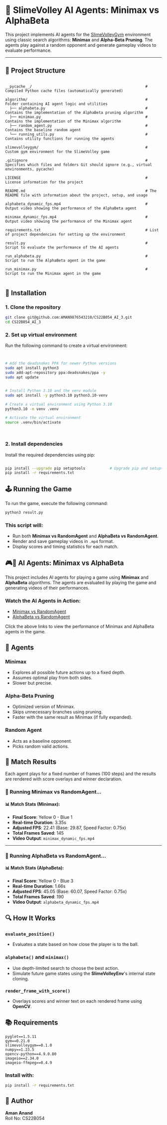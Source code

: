 # 🏐 SlimeVolley AI Agents: Minimax vs AlphaBeta

This project implements AI agents for the [SlimeVolleyGym](https://github.com/hardmaru/slimevolleygym) environment using classic search algorithms: **Minimax** and **Alpha-Beta Pruning**. The agents play against a random opponent and generate gameplay videos to evaluate performance.

---

## 📁 Project Structure

```

__pycache__/                                                   # Compiled Python cache files (automatically generated)

algorithm/                                                     # Folder containing AI agent logic and utilities
  ├── alphabeta.py                                             # Contains the implementation of the AlphaBeta pruning algorithm
  ├── minimax.py                                               # Contains the implementation of the Minimax algorithm
  ├── random_agent.py                                          # Contains the baseline random agent
  └── running_utils.py                                         # Contains utility functions for running the agents

slimevolleygym/                                                # Custom gym environment for the SlimeVolley game

.gitignore                                                     # Specifies which files and folders Git should ignore (e.g., virtual environments, pycache)

LICENSE                                                        # License information for the project

README.md                                                      # The README file with information about the project, setup, and usage

alphabeta_dynamic_fps.mp4                                      # Output video showing the performance of the AlphaBeta agent

minimax_dynamic_fps.mp4                                        # Output video showing the performance of the Minimax agent

requirements.txt                                               # List of project dependencies for setting up the environment

result.py                                                      # Script to evaluate the performance of the AI agents

run_alphabeta.py                                               # Script to run the AlphaBeta agent in the game

run_minimax.py                                                 # Script to run the Minimax agent in the game


```
## 🚀 Installation

### 1. Clone the repository
```bash
git clone git@github.com:AMAN9876543210/CS22B054_AI_3.git
cd CS22B054_AI_3
```
### 2. Set up virtual environment

Run the following command to create a virtual environment:

```bash


# Add the deadsnakes PPA for newer Python versions
sudo apt install python3
sudo add-apt-repository ppa:deadsnakes/ppa -y
sudo apt update


# Install Python 3.10 and the venv module
sudo apt install -y python3.10 python3.10-venv

# Create a virtual environment using Python 3.10
python3.10 -m venv .venv

# Activate the virtual environment
source .venv/bin/activate




```

### 2. Install dependencies
Install the required dependencies using pip:

```bash

pip install --upgrade pip setuptools           # Upgrade pip and setuptools
pip install -r requirements.txt
```
## 🕹️ Running the Game

To run the game, execute the following command:

```bash
python3 result.py
```
### This script will:
- Run both **Minimax vs RandomAgent** and **AlphaBeta vs RandomAgent**.
- Render and save gameplay videos in `.mp4` format.
- Display scores and timing statistics for each match.


## 🎮🤖 AI Agents: Minimax vs AlphaBeta

This project includes AI agents for playing a game using **Minimax** and **AlphaBeta** algorithms. The agents are evaluated by playing the game and generating videos of their performances.

### Watch the AI Agents in Action:

- [Minimax vs RandomAgent](https://github.com/AMAN9876543210/CS22B054_AI_3/blob/main/minimax_dynamic_fps.mp4)
- [AlphaBeta vs RandomAgent](https://github.com/AMAN9876543210/CS22B054_AI_3/blob/main/alphabeta_dynamic_fps.mp4)

Click the above links to view the performance of Minimax and AlphaBeta agents in the game.


## 🧠 Agents

### Minimax
- Explores all possible future actions up to a fixed depth.
- Assumes optimal play from both sides.
- Slower but precise.

### Alpha-Beta Pruning
- Optimized version of Minimax.
- Skips unnecessary branches using pruning.
- Faster with the same result as Minimax (if fully expanded).

### Random Agent
- Acts as a baseline opponent.
- Picks random valid actions.



## 🏁 Match Results
Each agent plays for a fixed number of frames (100 steps) and the results are rendered with score overlays and winner declaration.


### 🏁 Running Minimax vs RandomAgent...

#### 📊 Match Stats (Minimax):
- **Final Score**: Yellow 0 - Blue 1  
- **Real-time Duration**: 3.35s  
- **Adjusted FPS**: 22.41 (Base: 29.87, Speed Factor: 0.75x)  
- **Total Frames Saved**: 145  
- **Video Output**: `minimax_dynamic_fps.mp4`

---

### 🏁 Running AlphaBeta vs RandomAgent...

#### 📊 Match Stats (AlphaBeta):
- **Final Score**: Yellow 0 - Blue 3  
- **Real-time Duration**: 1.66s  
- **Adjusted FPS**: 45.05 (Base: 60.07, Speed Factor: 0.75x)  
- **Total Frames Saved**: 190  
- **Video Output**: `alphabeta_dynamic_fps.mp4`

## 🔍 How It Works

### `evaluate_position()`
- Evaluates a state based on how close the player is to the ball.

### `alphabeta()` and `minimax()`
- Use depth-limited search to choose the best action.
- Simulate future game states using the **SlimeVolleyEnv**'s internal state cloning.

### `render_frame_with_score()`
- Overlays scores and winner text on each rendered frame using **OpenCV**.


## 📚 Requirements
```
pyglet==1.5.11
gym==0.21.0
slimevolleygym==0.1.0
numpy==1.23.5
opencv-python==4.9.0.80
imageio==2.34.0
imageio-ffmpeg==0.4.9
```
### Install with:

```bash
pip install -r requirements.txt
```
## 🙋 Author

**Aman Anand**  
Roll No: CS22B054

